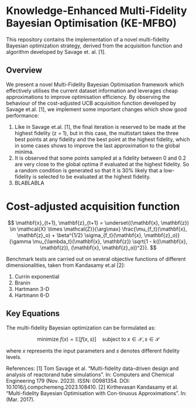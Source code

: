 # Knowledge-Enhanced Multi-Fidelity Bayesian Optimisation (KE-MFBO)

This repository contains the implementation of a novel multi-fidelity Bayesian optimization strategy, derived from the acquisition function and algorithm developed by Savage et. al. [1].

## Overview

We present a novel Multi-Fidelity Bayesian Optimisation framework which effectively utilises the current dataset information and leverages cheap approximations to improve optimisation efficiency.
By observing the behaviour of the cost-adjusted UCB acquisition function developed by Savage et.al. [1], we implement some important changes which show good performance:

  1. Like in Savage et.al. [1], the final iteration is reserved to be made at the highest fidelity (z = 1), but in this case, the multistart takes the three best points at any fidelity and the best point at the highest fidelity, which in some cases shows to improve the last approximation to the global minima.
  2. It is observed that some points sampled at a fidelity between 0 and 0.2 are very close to the global optima if evaluated at the highest fidelity. So a random condition is generated so that it is 30% likely that a low-fidelity is selected to be evaluated at the highest fidelity.
  3. BLABLABLA

# Cost-adjusted acquisition function
$$
\mathbf{x}_{t+1}, \mathbf{z}_{t+1} = \underset{(\mathbf{x}, \mathbf{z}) \in \mathcal{X} \times \mathcal{Z}}{\arg\max} \frac{\mu_{f_t}(\mathbf{x}, \mathbf{z}_o) + \beta^{1/2} \sigma_{f_t}(\mathbf{x}, \mathbf{z}_o)}{\gamma \mu_{\lambda_t}(\mathbf{x}, \mathbf{z}) \sqrt{1 - k((\mathbf{x}, \mathbf{z}), (\mathbf{x}, \mathbf{z}_o))^2}}.
$$

Benchmark tests are carried out on several objective functions of different dimensionalities, taken from Kandasamy et.al [2]:
1. Currin exponential
2. Branin
3. Hartmann 3-D
4. Hartmann 6-D

## Key Equations

The multi-fidelity Bayesian optimization can be formulated as:

$$
\text{minimize} \; f(x) = \mathbb{E}[f(x, s)] \quad \text{subject to} \; x \in \mathcal{X}, s \in \mathcal{S}
$$

where $x$ represents the input parameters and $s$ denotes different fidelity levels.





References:
[1] Tom Savage et al. “Multi-fidelity data-driven design and analysis of reactorand tube simulations”. In: Computers and Chemical Engineering 179 (Nov. 2023). ISSN: 00981354. DOI: 10.1016/j.compchemeng.2023.108410.
[2] Kirthevasan Kandasamy et al. “Multi-fidelity Bayesian Optimisation with Con-tinuous Approximations”. In: (Mar. 2017).

